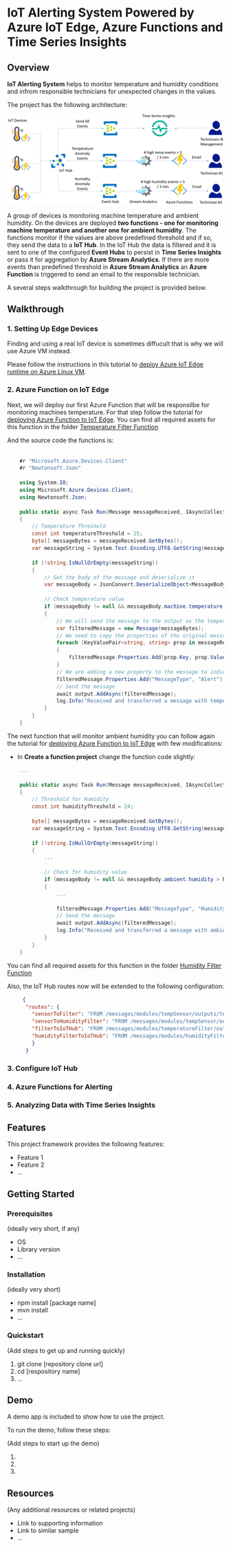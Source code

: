 # IoT Alerting System Powered by Azure IoT Edge, Azure Functions and Time Series Insights

## Overview

**IoT Alerting System** helps to monitor temperature and humidity conditions and infrom responsible technicians for unexpected changes in the values. 

The project has the following architecture:

![IoT Alerting System Architecture](https://github.com/Azure-Samples/Azure-Functions-IoT-TimeSeries-Analytics/blob/master/Images/Architecture.PNG "IoT Alerting System Architecture")

A group of devices is monitoring machine temperature and ambient humidity. On the devices are deployed **two functions - one for monitoring machine temperature and another one for ambient humidity**. The functions monitor if the values are above predefined threshold and if so, they send the data to a **IoT Hub**. In the IoT Hub the data is filtered and it is sent to one of the configured **Event Hubs** to persist in **Time Series Insights** or pass it for aggregation by **Azure Stream Analytics**. If there are more events than predefined threshold in **Azure Stream Analytics** an **Azure Function** is triggered to send an email to the responsible technician.

A several steps walkthrough for building the project  is provided below.

## Walkthrough

### 1. Setting Up Edge Devices

Finding and using a real IoT device is sometimes diffucult that is why we will use Azure VM instead.

Please follow the instructions in this tutorial to [deploy Azure IoT Edge runtime on Azure Linux VM](https://docs.microsoft.com/en-us/azure/iot-edge/tutorial-simulate-device-linux "deploy Azure IoT Edge runtime on Azure Linux VM"). 

### 2. Azure Function on IoT Edge

Next, we will deploy our first Azure Function that will be responsilbe for monitoring machines temperature. For that step follow the tutorial for [deploying Azure Function to IoT Edge](https://docs.microsoft.com/en-us/azure/iot-edge/tutorial-deploy-function "deploying Azure Function to IoT Edge"). You can find all required assets for this function in the folder [Temperature Filter Function](https://github.com/Azure-Samples/Azure-Functions-IoT-TimeSeries-Analytics/tree/master/AzureIoTEdgeFunctions/TemperatureFilterFunction "Temperature Filter Function")

And the source code the functions is:

```csharp

    #r "Microsoft.Azure.Devices.Client"
    #r "Newtonsoft.Json"

    using System.IO;
    using Microsoft.Azure.Devices.Client;
    using Newtonsoft.Json;

    public static async Task Run(Message messageReceived, IAsyncCollector<Message> output, TraceWriter log)
    {
        // Temperature Threshold 
        const int temperatureThreshold = 25;
        byte[] messageBytes = messageReceived.GetBytes();
        var messageString = System.Text.Encoding.UTF8.GetString(messageBytes);

        if (!string.IsNullOrEmpty(messageString))
        {
            // Get the body of the message and deserialize it
            var messageBody = JsonConvert.DeserializeObject<MessageBody>(messageString);

            // Check temperature value
            if (messageBody != null && messageBody.machine.temperature > temperatureThreshold)
            {
                // We will send the message to the output as the temperature value is greater than the threashold
                var filteredMessage = new Message(messageBytes);
                // We need to copy the properties of the original message into the new Message object
                foreach (KeyValuePair<string, string> prop in messageReceived.Properties)
                {
                    filteredMessage.Properties.Add(prop.Key, prop.Value);
                }
                // We are adding a new property to the message to indicate it is a temperature alert
                filteredMessage.Properties.Add("MessageType", "Alert");
                // Send the message        
                await output.AddAsync(filteredMessage);
                log.Info("Received and transferred a message with temperature above the threshold");
            }
        }
    }

```
The next function that will monitor ambient humidity you can follow again the tutorial for [deploying Azure Function to IoT Edge](https://docs.microsoft.com/en-us/azure/iot-edge/tutorial-deploy-function "deploying Azure Function to IoT Edge") with few modifications:

* In **Create a function project** change the function code slightly:

```csharp
    ...

    public static async Task Run(Message messageReceived, IAsyncCollector<Message> output, TraceWriter log)
    {
        // Threshold for Humidity
        const int humidityThreshold = 24;

        byte[] messageBytes = messageReceived.GetBytes();
        var messageString = System.Text.Encoding.UTF8.GetString(messageBytes);

        if (!string.IsNullOrEmpty(messageString))
        {
            ...
            
            // Check for humidity value
            if (messageBody != null && messageBody.ambient.humidity > humidityThreshold)
            {
                ...
                
                filteredMessage.Properties.Add("MessageType", "HumidityAlert");
                // Send the message        
                await output.AddAsync(filteredMessage);
                log.Info("Received and transferred a message with ambient humidity above the threshold");
            }
        }
    }

```
You can find all required assets for this function in the folder [Humidity Filter Function](https://github.com/Azure-Samples/Azure-Functions-IoT-TimeSeries-Analytics/tree/master/AzureIoTEdgeFunctions/HumidityFilterFunction "Humidity Filter Function")

Also, the IoT Hub routes now will be extended to the following configuration:

```json
     {
      "routes": {
        "sensorToFilter": "FROM /messages/modules/tempSensor/outputs/temperatureOutput INTO BrokeredEndpoint(\"/modules/temperatureFilter/inputs/input1\")",
        "sensorToHumidityFilter": "FROM /messages/modules/tempSensor/outputs/temperatureOutput INTO BrokeredEndpoint(\"/modules/humidityFilter/inputs/input1\")",
        "filterToIoTHub": "FROM /messages/modules/temperatureFilter/outputs/* INTO $upstream",
        "humidityFilterToIoTHub": "FROM /messages/modules/humidityFilter/outputs/* INTO $upstream"
        }
      }
```

### 3. Configure IoT Hub

### 4. Azure Functions for Alerting

### 5. Analyzing Data with Time Series Insights 


## Features

This project framework provides the following features:

* Feature 1
* Feature 2
* ...

## Getting Started

### Prerequisites

(ideally very short, if any)

- OS
- Library version
- ...

### Installation

(ideally very short)

- npm install [package name]
- mvn install
- ...

### Quickstart
(Add steps to get up and running quickly)

1. git clone [repository clone url]
2. cd [respository name]
3. ...


## Demo

A demo app is included to show how to use the project.

To run the demo, follow these steps:

(Add steps to start up the demo)

1.
2.
3.

## Resources

(Any additional resources or related projects)

- Link to supporting information
- Link to similar sample
- ...
